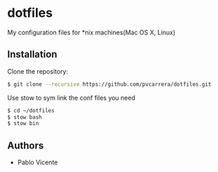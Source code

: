 dotfiles
========

My configuration files for *nix machines(Mac OS X, Linux)

## Installation

Clone the repository:

```sh
$ git clone --recursive https://github.com/pvcarrera/dotfiles.git
```

Use stow to sym link the conf files you need

```sh
$ cd ~/dotfiles
$ stow bash
$ stow bin
```

## Authors

- Pablo Vicente

